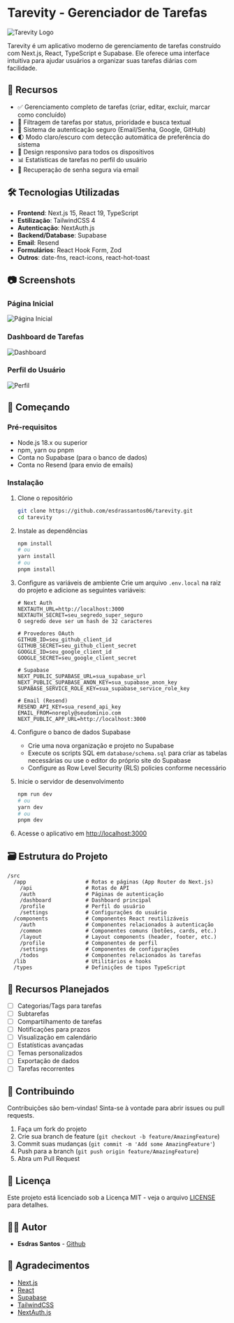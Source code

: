 # Tarevity - Gerenciador de Tarefas

![Tarevity Logo](public/logo.png)

Tarevity é um aplicativo moderno de gerenciamento de tarefas construído com Next.js, React, TypeScript e Supabase. Ele oferece uma interface intuitiva para ajudar usuários a organizar suas tarefas diárias com facilidade.

## 🚀 Recursos

- ✅ Gerenciamento completo de tarefas (criar, editar, excluir, marcar como concluído)
- 🔄 Filtragem de tarefas por status, prioridade e busca textual
- 🔐 Sistema de autenticação seguro (Email/Senha, Google, GitHub)
- 🌓 Modo claro/escuro com detecção automática de preferência do sistema
- 📱 Design responsivo para todos os dispositivos
- 📊 Estatísticas de tarefas no perfil do usuário
- 🔑 Recuperação de senha segura via email

## 🛠️ Tecnologias Utilizadas

- **Frontend**: Next.js 15, React 19, TypeScript
- **Estilização**: TailwindCSS 4
- **Autenticação**: NextAuth.js
- **Backend/Database**: Supabase
- **Email**: Resend
- **Formulários**: React Hook Form, Zod
- **Outros**: date-fns, react-icons, react-hot-toast

## 📷 Screenshots

### Página Inicial
![Página Inicial](public/screenshots/home.png)

### Dashboard de Tarefas
![Dashboard](public/screenshots/dashboard.png)

### Perfil do Usuário
![Perfil](public/screenshots/profile.png)

## 🚀 Começando

### Pré-requisitos

- Node.js 18.x ou superior
- npm, yarn ou pnpm
- Conta no Supabase (para o banco de dados)
- Conta no Resend (para envio de emails)

### Instalação

1. Clone o repositório
   ```bash
   git clone https://github.com/esdrassantos06/tarevity.git
   cd tarevity
   ```

2. Instale as dependências
   ```bash
   npm install
   # ou
   yarn install
   # ou
   pnpm install
   ```

3. Configure as variáveis de ambiente
   Crie um arquivo `.env.local` na raiz do projeto e adicione as seguintes variáveis:

   ```env
   # Next Auth
   NEXTAUTH_URL=http://localhost:3000
   NEXTAUTH_SECRET=seu_segredo_super_seguro
   O segredo deve ser um hash de 32 caracteres

   # Provedores OAuth
   GITHUB_ID=seu_github_client_id
   GITHUB_SECRET=seu_github_client_secret
   GOOGLE_ID=seu_google_client_id
   GOOGLE_SECRET=seu_google_client_secret

   # Supabase
   NEXT_PUBLIC_SUPABASE_URL=sua_supabase_url
   NEXT_PUBLIC_SUPABASE_ANON_KEY=sua_supabase_anon_key
   SUPABASE_SERVICE_ROLE_KEY=sua_supabase_service_role_key

   # Email (Resend)
   RESEND_API_KEY=sua_resend_api_key
   EMAIL_FROM=noreply@seudominio.com
   NEXT_PUBLIC_APP_URL=http://localhost:3000
   ```

4. Configure o banco de dados Supabase
   - Crie uma nova organização e projeto no Supabase
   - Execute os scripts SQL em `database/schema.sql` para criar as tabelas necessárias ou use o editor do próprio site do Supabase
   - Configure as Row Level Security (RLS) policies conforme necessário

5. Inicie o servidor de desenvolvimento
   ```bash
   npm run dev
   # ou
   yarn dev
   # ou
   pnpm dev
   ```

6. Acesse o aplicativo em [http://localhost:3000](http://localhost:3000)

## 🗃️ Estrutura do Projeto

```
/src
  /app                   # Rotas e páginas (App Router do Next.js)
    /api                 # Rotas de API
    /auth                # Páginas de autenticação
    /dashboard           # Dashboard principal
    /profile             # Perfil do usuário
    /settings            # Configurações do usuário
  /components            # Componentes React reutilizáveis
    /auth                # Componentes relacionados à autenticação
    /common              # Componentes comuns (botões, cards, etc.)
    /layout              # Layout components (header, footer, etc.)
    /profile             # Componentes de perfil
    /settings            # Componentes de configurações
    /todos               # Componentes relacionados às tarefas
  /lib                   # Utilitários e hooks
  /types                 # Definições de tipos TypeScript
```

## 📱 Recursos Planejados

- [ ] Categorias/Tags para tarefas
- [ ] Subtarefas
- [ ] Compartilhamento de tarefas
- [ ] Notificações para prazos
- [ ] Visualização em calendário
- [ ] Estatísticas avançadas
- [ ] Temas personalizados
- [ ] Exportação de dados
- [ ] Tarefas recorrentes

## 🤝 Contribuindo

Contribuições são bem-vindas! Sinta-se à vontade para abrir issues ou pull requests.

1. Faça um fork do projeto
2. Crie sua branch de feature (`git checkout -b feature/AmazingFeature`)
3. Commit suas mudanças (`git commit -m 'Add some AmazingFeature'`)
4. Push para a branch (`git push origin feature/AmazingFeature`)
5. Abra um Pull Request

## 📄 Licença

Este projeto está licenciado sob a Licença MIT - veja o arquivo [LICENSE](LICENSE) para detalhes.

## 👨‍💻 Autor

- **Esdras Santos** - [Github](https://github.com/esdrassantos06)

## 🙏 Agradecimentos

- [Next.js](https://nextjs.org/)
- [React](https://reactjs.org/)
- [Supabase](https://supabase.io/)
- [TailwindCSS](https://tailwindcss.com/)
- [NextAuth.js](https://next-auth.js.org/)